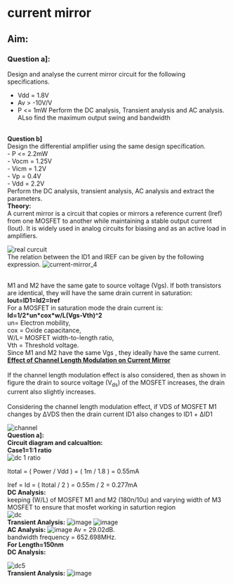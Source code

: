 # current mirror
## Aim:
### Question a]:
Design and analyse the current mirror circuit for the following specifications.
<br>
- Vdd = 1.8V
- Av > -10V/V 
- P <= 1mW
Perform the DC analysis, Transient analysis and AC analysis. ALso find the maximum output swing and bandwidth
<br>
<b> Question b]</b>
<br>
Design the differential amplifier using the same design specification.
<br>
- P <= 2.2mW
  <br>
- Vocm = 1.25V
  <br>
- Vicm = 1.2V
  <br>
- Vp = 0.4V
  <br>
  - Vdd = 2.2V
  <br>
Perform the DC analysis, transient analysis, AC analysis and extract the parameters.
<br>
<b> Theory:</b>
<br>
A current mirror is a circuit that copies or mirrors a reference current (Iref) from one MOSFET to another while maintaining a stable output current (Iout). It is widely used in analog circuits for biasing and as an active load in amplifiers.
<br>



![real curcuit](https://github.com/user-attachments/assets/03480a59-f8b9-4fac-8d45-11a2b550a670)
<br>
The relation between the ID1 and IREF can be given by the following expression.
![current-mirror_4](https://github.com/user-attachments/assets/f437b7c6-fb35-4a98-98c1-6d357b94e9a0)

<br>
M1 and M2 have the same gate to source voltage (Vgs).
If both transistors are identical, they will have the same drain current in saturation:
<br>
<b>Iout=ID1=Id2=Iref</b>
<br>
For a MOSFET in saturation mode the drain current is:
<br>
<b>Id=1/2*un*cox*w/L(Vgs-Vth)^2</b>
<br>
un= Electron mobility,
<br>
cox = Oxide capacitance,
<br>
W/L= MOSFET width-to-length ratio,
<br>
Vth = Threshold voltage.
<br>
Since M1 and M2  have the same Vgs , they ideally have the same current.
<br>
<b><ins>Effect of Channel Length Modulation on Current Mirror</ins></b> <br><br>
If the channel length modulation effect is also considered, then as shown in figure the drain to source voltage (V<sub>ds</sub>) of the MOSFET increases, the drain current also slightly increases. <br><br>
Considering the channel length modulation effect, if VDS of MOSFET M1 changes by ΔVDS then the drain current ID1 also changes to ID1 + ΔID1



![channel](https://github.com/user-attachments/assets/7ec31dfc-a764-4e2d-b7a6-25680e11e5d8)
<br>
<b> Question a]:</b>
<br>
<b> Circuit diagram and calcualtion:</b>
<br>
<b> Case1=1:1 ratio</b>
<br>
![dc 1 ratio](https://github.com/user-attachments/assets/68f7c462-5065-40fc-82fc-72bbeca9e89c)
<br>

Itotal = ( Power / Vdd )
= ( 1m / 1.8 )
= 0.55mA

Iref = Id = ( Itotal / 2 )
= 0.55m / 2
= 0.277mA
<br>
<b> DC Analysis:</b>
<br>
keeping (W/L) of MOSFET M1 and M2 (180n/10u) and varying width of M3 MOSFET to ensure that mosfet working in saturtion region
<br>
![dc](https://github.com/user-attachments/assets/0b40a5ac-f861-42be-870f-38847b57f315)
<br>
<b> Transient Analysis:</b>
![image](https://github.com/user-attachments/assets/ae36e3fa-8e14-4fb8-83fb-1ee5a62a246f)
![image](https://github.com/user-attachments/assets/2b1ac83a-918c-44ff-b630-b7a28592969a)
<br>
<b> AC Analysis:</b>
![image](https://github.com/user-attachments/assets/cfa35259-53cc-4775-954a-606c8b07a0db)
Av = 29.02dB.
<br>
bandwidth frequency = 652.698MHz.
<br>
<b> For Length=150nm</b>
<br>
<b> DC Analysis:</b>


![dc5](https://github.com/user-attachments/assets/f67b6bda-f9d3-4627-bb73-99f9d5cc4e47)
<br>
<b> Transient Analysis:</b>
![image](https://github.com/user-attachments/assets/461ca2ca-c02c-4f10-9ee4-4c6b15846a44)






